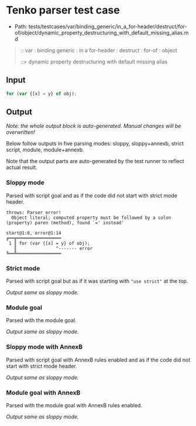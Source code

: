 # Tenko parser test case

- Path: tests/testcases/var/binding_generic/in_a_for-header/destruct/for-of/object/dynamic_property_destructuring_with_default_missing_alias.md

> :: var : binding generic : in a for-header : destruct : for-of : object
>
> ::> dynamic property destructuring with default missing alias

## Input

`````js
for (var {[x] = y} of obj);
`````

## Output

_Note: the whole output block is auto-generated. Manual changes will be overwritten!_

Below follow outputs in five parsing modes: sloppy, sloppy+annexb, strict script, module, module+annexb.

Note that the output parts are auto-generated by the test runner to reflect actual result.

### Sloppy mode

Parsed with script goal and as if the code did not start with strict mode header.

`````
throws: Parser error!
  Object literal; computed property must be followed by a colon (property) paren (method), found `=' instead'

start@1:0, error@1:14
╔══╦═════════════════
 1 ║ for (var {[x] = y} of obj);
   ║               ^------- error
╚══╩═════════════════

`````

### Strict mode

Parsed with script goal but as if it was starting with `"use strict"` at the top.

_Output same as sloppy mode._

### Module goal

Parsed with the module goal.

_Output same as sloppy mode._

### Sloppy mode with AnnexB

Parsed with script goal with AnnexB rules enabled and as if the code did not start with strict mode header.

_Output same as sloppy mode._

### Module goal with AnnexB

Parsed with the module goal with AnnexB rules enabled.

_Output same as sloppy mode._
